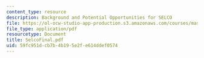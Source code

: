 ```yaml
---
content_type: resource
description: Background and Potential Opportunities for SELCO
file: https://ol-ocw-studio-app-production.s3.amazonaws.com/courses/mas-666-developmental-entrepreneurship-fall-2003/59fc951dcb7b4b195e2fe614ddef0574_SelcoFinal.pdf
file_type: application/pdf
resourcetype: Document
title: SelcoFinal.pdf
uid: 59fc951d-cb7b-4b19-5e2f-e614ddef0574
---
```

